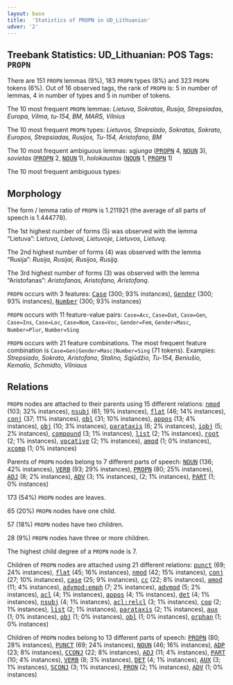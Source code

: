 ```yaml
---
layout: base
title:  'Statistics of PROPN in UD_Lithuanian'
udver: '2'
---
```


## Treebank Statistics: UD_Lithuanian: POS Tags: `PROPN`

There are 151 `PROPN` lemmas (9%), 183 `PROPN` types (8%) and 323 `PROPN` tokens (6%).
Out of 16 observed tags, the rank of `PROPN` is: 5 in number of lemmas, 4 in number of types and 5 in number of tokens.

The 10 most frequent `PROPN` lemmas: <em>Lietuva, Sokratas, Rusija, Strepsiadas, Europa, Vilma, tu-154, BM, MARS, Vilnius</em>

The 10 most frequent `PROPN` types:  <em>Lietuvos, Strepsiado, Sokratas, Sokrato, Europos, Strepsiadas, Rusijos, Tu-154, Aristofano, BM</em>

The 10 most frequent ambiguous lemmas: <em>sąjunga</em> (<tt><a href="lt-pos-PROPN.html">PROPN</a></tt> 4, <tt><a href="lt-pos-NOUN.html">NOUN</a></tt> 3), <em>sovietas</em> (<tt><a href="lt-pos-PROPN.html">PROPN</a></tt> 2, <tt><a href="lt-pos-NOUN.html">NOUN</a></tt> 1), <em>holokaustas</em> (<tt><a href="lt-pos-NOUN.html">NOUN</a></tt> 1, <tt><a href="lt-pos-PROPN.html">PROPN</a></tt> 1)

The 10 most frequent ambiguous types:  



## Morphology

The form / lemma ratio of `PROPN` is 1.211921 (the average of all parts of speech is 1.444778).

The 1st highest number of forms (5) was observed with the lemma “Lietuva”: <em>Lietuva, Lietuvai, Lietuvoje, Lietuvos, Lietuvą</em>.

The 2nd highest number of forms (4) was observed with the lemma “Rusija”: <em>Rusija, Rusijai, Rusijos, Rusiją</em>.

The 3rd highest number of forms (3) was observed with the lemma “Aristofanas”: <em>Aristofanas, Aristofano, Aristofaną</em>.

`PROPN` occurs with 3 features: <tt><a href="lt-feat-Case.html">Case</a></tt> (300; 93% instances), <tt><a href="lt-feat-Gender.html">Gender</a></tt> (300; 93% instances), <tt><a href="lt-feat-Number.html">Number</a></tt> (300; 93% instances)

`PROPN` occurs with 11 feature-value pairs: `Case=Acc`, `Case=Dat`, `Case=Gen`, `Case=Ins`, `Case=Loc`, `Case=Nom`, `Case=Voc`, `Gender=Fem`, `Gender=Masc`, `Number=Plur`, `Number=Sing`

`PROPN` occurs with 21 feature combinations.
The most frequent feature combination is `Case=Gen|Gender=Masc|Number=Sing` (71 tokens).
Examples: <em>Strepsiado, Sokrato, Aristofano, Stalino, Sąjūdžio, Tu-154, Beniušio, Kemalio, Schmidto, Vilniaus</em>


## Relations

`PROPN` nodes are attached to their parents using 15 different relations: <tt><a href="lt-dep-nmod.html">nmod</a></tt> (103; 32% instances), <tt><a href="lt-dep-nsubj.html">nsubj</a></tt> (61; 19% instances), <tt><a href="lt-dep-flat.html">flat</a></tt> (46; 14% instances), <tt><a href="lt-dep-conj.html">conj</a></tt> (37; 11% instances), <tt><a href="lt-dep-obl.html">obl</a></tt> (31; 10% instances), <tt><a href="lt-dep-appos.html">appos</a></tt> (13; 4% instances), <tt><a href="lt-dep-obj.html">obj</a></tt> (10; 3% instances), <tt><a href="lt-dep-parataxis.html">parataxis</a></tt> (6; 2% instances), <tt><a href="lt-dep-iobj.html">iobj</a></tt> (5; 2% instances), <tt><a href="lt-dep-compound.html">compound</a></tt> (3; 1% instances), <tt><a href="lt-dep-list.html">list</a></tt> (2; 1% instances), <tt><a href="lt-dep-root.html">root</a></tt> (2; 1% instances), <tt><a href="lt-dep-vocative.html">vocative</a></tt> (2; 1% instances), <tt><a href="lt-dep-amod.html">amod</a></tt> (1; 0% instances), <tt><a href="lt-dep-xcomp.html">xcomp</a></tt> (1; 0% instances)

Parents of `PROPN` nodes belong to 7 different parts of speech: <tt><a href="lt-pos-NOUN.html">NOUN</a></tt> (136; 42% instances), <tt><a href="lt-pos-VERB.html">VERB</a></tt> (93; 29% instances), <tt><a href="lt-pos-PROPN.html">PROPN</a></tt> (80; 25% instances), <tt><a href="lt-pos-ADJ.html">ADJ</a></tt> (8; 2% instances), <tt><a href="lt-pos-ADV.html">ADV</a></tt> (3; 1% instances),  (2; 1% instances), <tt><a href="lt-pos-PART.html">PART</a></tt> (1; 0% instances)

173 (54%) `PROPN` nodes are leaves.

65 (20%) `PROPN` nodes have one child.

57 (18%) `PROPN` nodes have two children.

28 (9%) `PROPN` nodes have three or more children.

The highest child degree of a `PROPN` node is 7.

Children of `PROPN` nodes are attached using 21 different relations: <tt><a href="lt-dep-punct.html">punct</a></tt> (69; 24% instances), <tt><a href="lt-dep-flat.html">flat</a></tt> (45; 16% instances), <tt><a href="lt-dep-nmod.html">nmod</a></tt> (42; 15% instances), <tt><a href="lt-dep-conj.html">conj</a></tt> (27; 10% instances), <tt><a href="lt-dep-case.html">case</a></tt> (25; 9% instances), <tt><a href="lt-dep-cc.html">cc</a></tt> (22; 8% instances), <tt><a href="lt-dep-amod.html">amod</a></tt> (11; 4% instances), <tt><a href="lt-dep-advmod-emph.html">advmod:emph</a></tt> (7; 2% instances), <tt><a href="lt-dep-advmod.html">advmod</a></tt> (5; 2% instances), <tt><a href="lt-dep-acl.html">acl</a></tt> (4; 1% instances), <tt><a href="lt-dep-appos.html">appos</a></tt> (4; 1% instances), <tt><a href="lt-dep-det.html">det</a></tt> (4; 1% instances), <tt><a href="lt-dep-nsubj.html">nsubj</a></tt> (4; 1% instances), <tt><a href="lt-dep-acl-relcl.html">acl:relcl</a></tt> (3; 1% instances), <tt><a href="lt-dep-cop.html">cop</a></tt> (2; 1% instances), <tt><a href="lt-dep-list.html">list</a></tt> (2; 1% instances), <tt><a href="lt-dep-parataxis.html">parataxis</a></tt> (2; 1% instances), <tt><a href="lt-dep-aux.html">aux</a></tt> (1; 0% instances), <tt><a href="lt-dep-obj.html">obj</a></tt> (1; 0% instances), <tt><a href="lt-dep-obl.html">obl</a></tt> (1; 0% instances), <tt><a href="lt-dep-orphan.html">orphan</a></tt> (1; 0% instances)

Children of `PROPN` nodes belong to 13 different parts of speech: <tt><a href="lt-pos-PROPN.html">PROPN</a></tt> (80; 28% instances), <tt><a href="lt-pos-PUNCT.html">PUNCT</a></tt> (69; 24% instances), <tt><a href="lt-pos-NOUN.html">NOUN</a></tt> (46; 16% instances), <tt><a href="lt-pos-ADP.html">ADP</a></tt> (23; 8% instances), <tt><a href="lt-pos-CCONJ.html">CCONJ</a></tt> (22; 8% instances), <tt><a href="lt-pos-ADJ.html">ADJ</a></tt> (11; 4% instances), <tt><a href="lt-pos-PART.html">PART</a></tt> (10; 4% instances), <tt><a href="lt-pos-VERB.html">VERB</a></tt> (8; 3% instances), <tt><a href="lt-pos-DET.html">DET</a></tt> (4; 1% instances), <tt><a href="lt-pos-AUX.html">AUX</a></tt> (3; 1% instances), <tt><a href="lt-pos-SCONJ.html">SCONJ</a></tt> (3; 1% instances), <tt><a href="lt-pos-PRON.html">PRON</a></tt> (2; 1% instances), <tt><a href="lt-pos-ADV.html">ADV</a></tt> (1; 0% instances)

